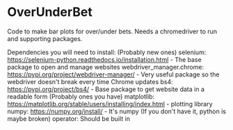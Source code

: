 # OverUnderBet

Code to make bar plots for over/under bets. Needs a chromedriver to run and supporting packages.

Dependencies you will need to install:
(Probably new ones)
selenium: https://selenium-python.readthedocs.io/installation.html - The base package to open and manage websites
webdriver_manager.chrome: https://pypi.org/project/webdriver-manager/ - Very useful package so the webdriver doesn't break every time Chrome updates
bs4: https://pypi.org/project/bs4/ - Base package to get website data in a readable form
(Probably ones you have)
matplotlib: https://matplotlib.org/stable/users/installing/index.html - plotting library
numpy: https://numpy.org/install/ - It's numpy
(If you don't have it, python is maybe broken)
operator: Should be built in
